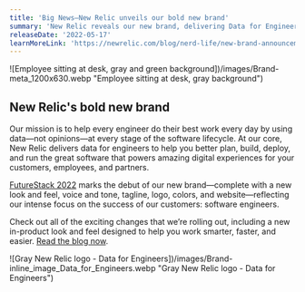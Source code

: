 ```yaml
---
title: 'Big News—New Relic unveils our bold new brand'
summary: 'New Relic reveals our new brand, delivering Data for Engineers to help better plan, build, deploy, and run amazing software.'
releaseDate: '2022-05-17'
learnMoreLink: 'https://newrelic.com/blog/nerd-life/new-brand-announcement'
---
```


![Employee sitting at desk, gray and green background])/images/Brand-meta_1200x630.webp "Employee sitting at desk, gray background")

## New Relic's bold new brand

Our mission is to help every engineer do their best work every day by using data—not opinions—at every stage of the software lifecycle. At our core, New Relic delivers data for engineers to help you better plan, build, deploy, and run the great software that powers amazing digital experiences for your customers, employees, and partners.

[FutureStack 2022](https://www.futurestack.com) marks the debut of our new brand—complete with a new look and feel, voice and tone, tagline, logo, colors, and website—reflecting our intense focus on the success of our customers: software engineers.

Check out all of the exciting changes that we’re rolling out, including a new in-product look and feel designed to help you work smarter, faster, and easier. [Read the blog now](https://newrelic.com/blog/nerd-life/new-brand-announcement).

![Gray New Relic logo - Data for Engineers])/images/Brand-inline_image_Data_for_Engineers.webp "Gray New Relic logo - Data for Engineers")
